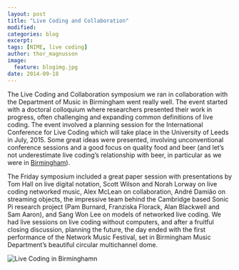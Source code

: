 ```yaml
---
layout: post
title: "Live Coding and Collaboration"
modified:
categories: blog
excerpt:
tags: [NIME, live coding]
author: thor_magnusson
image:
  feature: blogimg.jpg
date: 2014-09-18
---
```


The Live Coding and Collaboration symposium we ran in collaboration with the Department of Music in Birmingham went really well. The event started with a doctoral colloquium where researchers presented their work in progress, often challenging and expanding common definitions of live coding. The event involved a planning session for the International Conference for Live Coding which will take place in the University of Leeds in July, 2015. Some great ideas were presented, involving unconventional conference sessions and a good focus on quality food and beer (and let’s not underestimate live coding’s relationship with beer, in particular as we were in [Birmingham](http://www.birmingham.ac.uk/facilities/beast/research/beer.aspx)).

The Friday symposium included a great paper session with presentations by Tom Hall on live digital notation, Scott Wilson and Norah Lorway on live coding networked music, Alex McLean on collaboration, André Damião on streaming objects, the impressive team behind the Cambridge based Sonic Pi research project (Pam Burnard, Franziska Florack, Alan Blackwell and Sam Aaron), and Sang Won Lee on models of networked live coding. We had live sessions on live coding without computers, and after a fruitful closing discussion, planning the future, the day ended with the first performance of the Network Music Festival, set in Birmingham Music Department’s beautiful circular multichannel dome.

![Live Coding in Birminghamn]( {{site.url}}/images/live_coding_birmingham.png)


